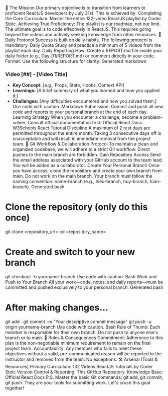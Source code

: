 🎯 The Mission
Our primary objective is to transition from learners to proficient ReactJS developers by July 31st. This is achieved by:
Completing the Core Curriculum: Master the entire 132-video ReactJS playlist by Coder Stoic.
Achieving True Proficiency: The playlist is our roadmap, not our limit. The ultimate goal is to code effectively in ReactJS. This requires going beyond the videos and actively seeking knowledge from other resources.
🚀 Daily Protocol
Success is built on daily habits. The following protocol is mandatory.
Daily Quota
Study and practice a minimum of 5 videos from the playlist each day.
Daily Reporting
How: Create a REPORT.md file inside your daily folder (e.g., Day-01/REPORT.md) or comment directly in your code.
Format: Use the following structure for clarity:
Generated markdown
### Video [##] - [Video Title]
- **Key Concept:** [e.g., Props, State, Hooks, Context API]
- **Learnings:** [A brief summary of what you learned and how you applied it.]
- **Challenges:** [Any difficulties encountered and how you solved them.]
Use code with caution.
Markdown
Submission: Commit and push all new code and reports to your personal branch at the end of each day.
Learning Strategy
When you encounter a challenge, become a problem-solver. Consult official documentation first:
Official React Docs
W3Schools React Tutorial
Discipline
A maximum of 2 rest days are permitted throughout the entire month.
Taking 3 consecutive days off is unacceptable and will result in immediate removal from the project team.
📂 Git Workflow & Collaboration Protocol
To maintain a clean and organized codebase, we will adhere to a strict Git workflow. Direct pushes to the main branch are forbidden.
Gain Repository Access
Send the email address associated with your GitHub account to the team lead. You will be added as a collaborator.
Create Your Personal Branch
Once you have access, clone the repository and create your own branch from main. Do not work on the main branch.
Your branch must follow the naming convention: name-branch (e.g., hieu-branch, huy-branch, toan-branch).
Generated bash
# Clone the repository (only do this once)
git clone <repository_url>
cd <repository_name>

# Create and switch to your new branch
git checkout -b yourname-branch
Use code with caution.
Bash
Work and Push to Your Branch
All your work—code, notes, and daily reports—must be committed and pushed exclusively to your personal branch.
Generated bash
# After making changes...
git add .
git commit -m "Your descriptive commit message"
git push -u origin yourname-branch
Use code with caution.
Bash
Rule of Thumb: Each member is responsible for their own branch. Do not push to anyone else's branch or to main.
📜 Rules & Consequences
Commitment: Adherence to this plan is the non-negotiable minimum requirement to remain on the final project team.
Accountability: Any member who fails to meet these objectives without a valid, pre-communicated reason will be reported to the instructor and removed from the team. No exceptions.
🛠️ Arsenal (Tools & Resources)
Primary Curriculum: 132 Videos ReactJS Tutorials by Coder Stoic
Version Control & Reporting: This GitHub Repository.
Knowledge Base: Official React Docs
P.S. Master the basic Git commands: git add, git commit, git push. They are your tools for submitting work. Let's crush this goal together!

